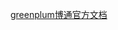 [greenplum博通官方文档](https://techdocs.broadcom.com/us/en/vmware-tanzu/data-solutions/tanzu-greenplum/7/greenplum-database/landing-index.html)
